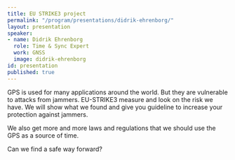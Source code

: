 ```yaml
---
title: EU STRIKE3 project
permalink: "/program/presentations/didrik-ehrenborg/"
layout: presentation
speaker:
- name: Didrik Ehrenborg
  role: Time & Sync Expert
  work: GNSS
  image: didrik-ehrenborg
id: presentation
published: true
---
```


GPS is used for many applications around the world. But they are vulnerable to attacks from jammers. EU-STRIKE3 measure and look on the risk we have. We will show what we found and give you guideline to increase your protection against jammers.

We also get more and more laws and regulations that we should use the GPS as a source of time.

Can we find a safe way forward?
